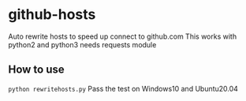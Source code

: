 # github-hosts
Auto rewrite hosts to speed up connect to github.com
This works with python2 and python3
needs requests module

## How to use
`python rewritehosts.py`
Pass the test on Windows10 and Ubuntu20.04
